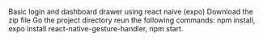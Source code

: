 Basic login and dashboard drawer using react naive (expo)
Download the zip file
Go the project directory
reun the following commands:
       npm install,
       expo install react-native-gesture-handler,
       npm start.
